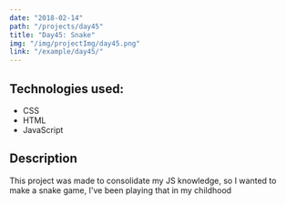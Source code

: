 ```yaml
---
date: "2018-02-14"
path: "/projects/day45"
title: "Day45: Snake"
img: "/img/projectImg/day45.png"
link: "/example/day45/"
---
```


## Technologies used:

- CSS
- HTML
- JavaScript

## Description

This project was made to consolidate my JS knowledge, so I wanted to make a snake game, I've been playing that in my childhood
